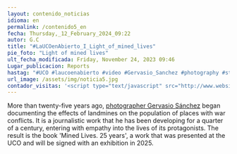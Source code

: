 ```yaml
---
layout: contenido_noticias
idioma: en
permalink: /contenido5_en
fecha: Thursday,_12_February_2024_09:22
autor: G.C
title: "#LaUCOenAbierto_I_Light_of_mined_lives"
pie_foto: "Light of mined lives"
ult_fecha_modificada: Friday, November 24, 2023 09:46
Lugar_publicacion: Reports
hastag: "#UCO #laucoenabierto #video #Gervasio_Sanchez #photography #students"
url_image: /assets/img/noticia5.jpg
contador_visitas: '<script type="text/javascript" src="http://www.websitegoodies.com/counter.php?id=75442&color=%231253bd"></script>'
---
```



More than twenty-five years ago, [photographer Gervasio Sánchez](#) began documenting the effects of landmines on the population of places with war conflicts. It is a journalistic work that he has been developing for a quarter of a century, entering with empathy into the lives of its protagonists. The result is the book 'Mined Lives. 25 years', a work that was presented at the UCO and will be signed with an exhibition in 2025.